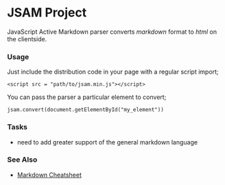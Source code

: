 JSAM Project
============

JavaScript Active Markdown parser converts _markdown_ format to _html_ on the clientside.

### Usage

Just include the distribution code in your page with a regular script import;

```
<script src = "path/to/jsam.min.js"></script>
```

You can pass the parser a particular element to convert;

```
jsam.convert(document.getElementById("my_element"))
```

### Tasks

 - need to add greater support of the general markdown language

### See Also

 - [Markdown Cheatsheet](https://github.com/adam-p/markdown-here/wiki/Markdown-Cheatsheet)